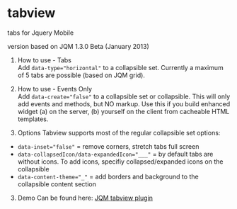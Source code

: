 tabview
=======

tabs for Jquery Mobile 

version based on JQM 1.3.0 Beta (January 2013)

1. How to use - Tabs  
Add `data-type="horizontal"` to a collapsible set. Currently a maximum of 5 tabs are possible (based on JQM grid).

2. How to use - Events Only   
Add `data-create="false"` to a collapsible set or collapsible. This will only add events and methods, but NO markup. Use this if you build enhanced widget (a) on the server,  (b) yourself on the client from cacheable HTML templates.
  
2. Options
Tabview supports most of the regular collapsible set options:

- `data-inset="false"` = remove corners, stretch tabs full screen
- `data-collapsedIcon/data-expandedIcon="___"` = by default tabs are without icons. To add icons, specifiy collapsed/expanded icons on the collapsible
- `data-content-theme="_"` = add borders and background to the collapsible content section

3. Demo
Can be found here:  [JQM tabview plugin](http://www.franckreich.de/jqm/tabview/demo.html)
